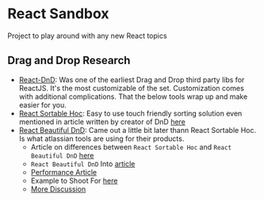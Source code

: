 # React Sandbox

Project to play around with any new React topics

## Drag and Drop Research

* [React-DnD](https://github.com/react-dnd/react-dnd): Was one of the earliest Drag and Drop third party libs for ReactJS. It's the most
customizable of the set. Customization comes with additional complications. That the below tools
wrap up and make easier for you. 
* [React Sortable Hoc](https://github.com/clauderic/react-sortable-hoc): Easy to use touch friendly sorting solution
even mentioned in article written by creator of DnD [here](https://medium.com/@dan_abramov/the-future-of-drag-and-drop-apis-249dfea7a15f)
* [React Beautiful DnD](https://github.com/atlassian/react-beautiful-dnd): Came out a little bit later thann React Sortable Hoc. Is what
atlassian tools are using for their products. 
    * Article on differences between `React Sortable Hoc` and `React Beautiful DnD` [here](https://medium.com/@alexandereardon/thanks-for-reaching-out-dimitar-nestorov-8c0bf9abe19)
    * `React Beautiful DnD` Into [article](https://medium.com/@alexandereardon/rethinking-drag-and-drop-d9f5770b4e6b)
    *  [Performance Article](https://medium.com/@alexandereardon/rethinking-drag-and-drop-d9f5770b4e6b)
    * Example to Shoot For [here](https://amp.reddit.com/r/reactjs/comments/88hn8w/react_kanban_a_trellolike_app_built_with_react/)
    * [More Discussion](https://www.reddit.com/r/javascript/comments/6tymdy/rethinking_drag_and_drop/)



